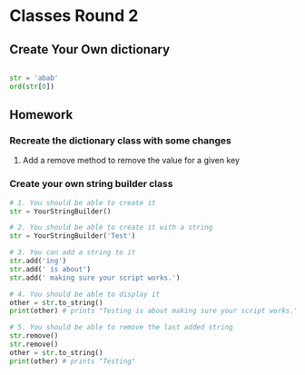 # Classes Round 2

## Create Your Own dictionary

```python

str = 'abab'
ord(str[0])

```



## Homework

### Recreate the dictionary class with some changes
1. Add a remove method to remove the value for a given key


### Create your own string builder class
```python
# 1. You should be able to create it
str = YourStringBuilder()

# 2. You should be able to create it with a string
str = YourStringBuilder('Test')

# 3. You can add a string to it
str.add('ing')
str.add(' is about')
str.add(' making sure your script works.')

# 4. You should be able to display it
other = str.to_string()
print(other) # prints "Testing is about making sure your script works."

# 5. You should be able to remove the last added string
str.remove()
str.remove()
other = str.to_string()
print(other) # prints "Testing"

```
